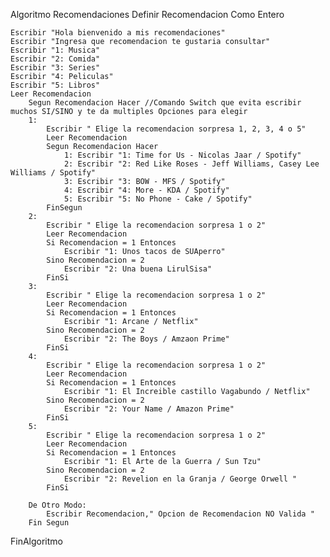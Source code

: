 Algoritmo Recomendaciones
	Definir Recomendacion Como Entero
	
	Escribir "Hola bienvenido a mis recomendaciones"
	Escribir "Ingresa que recomendacion te gustaria consultar"
	Escribir "1: Musica"
	Escribir "2: Comida"
	Escribir "3: Series"
	Escribir "4: Peliculas"
	Escribir "5: Libros"
	Leer Recomendacion
		Segun Recomendacion Hacer //Comando Switch que evita escribir muchos SI/SINO y te da multiples Opciones para elegir
		1:
			Escribir " Elige la recomendacion sorpresa 1, 2, 3, 4 o 5"
			Leer Recomendacion
			Segun Recomendacion Hacer
				1: Escribir "1: Time for Us - Nicolas Jaar / Spotify"
				2: Escribir "2: Red Like Roses - Jeff Williams, Casey Lee Williams / Spotify"
				3: Escribir "3: BOW - MFS / Spotify"
				4: Escribir "4: More - KDA / Spotify"
				5: Escribir "5: No Phone - Cake / Spotify"
			FinSegun
		2:
			Escribir " Elige la recomendacion sorpresa 1 o 2"
			Leer Recomendacion
			Si Recomendacion = 1 Entonces
				Escribir "1: Unos tacos de SUAperro"
			Sino Recomendacion = 2 
				Escribir "2: Una buena LirulSisa"
			FinSi
		3:
			Escribir " Elige la recomendacion sorpresa 1 o 2"
			Leer Recomendacion
			Si Recomendacion = 1 Entonces
				Escribir "1: Arcane / Netflix"
			Sino Recomendacion = 2 
				Escribir "2: The Boys / Amzaon Prime"
			FinSi
		4:
			Escribir " Elige la recomendacion sorpresa 1 o 2"
			Leer Recomendacion
			Si Recomendacion = 1 Entonces
				Escribir "1: El Increible castillo Vagabundo / Netflix"
			Sino Recomendacion = 2 
				Escribir "2: Your Name / Amazon Prime"
			FinSi
		5:
			Escribir " Elige la recomendacion sorpresa 1 o 2"
			Leer Recomendacion
			Si Recomendacion = 1 Entonces
				Escribir "1: El Arte de la Guerra / Sun Tzu"
			Sino Recomendacion = 2 
				Escribir "2: Revelion en la Granja / George Orwell "
			FinSi
			
		De Otro Modo:
			Escribir Recomendacion," Opcion de Recomendacion NO Valida "
		Fin Segun
FinAlgoritmo
